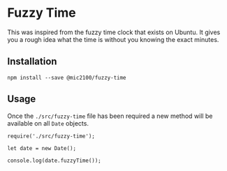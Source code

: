 # Fuzzy Time

This was inspired from the fuzzy time clock that exists on Ubuntu. It gives you a rough idea what the time is without you knowing the exact minutes.

## Installation

`npm install --save @mic2100/fuzzy-time`

## Usage

Once the `./src/fuzzy-time` file has been required a new method will be available on all `Date` objects.

```
require('./src/fuzzy-time');

let date = new Date();

console.log(date.fuzzyTime());
```  